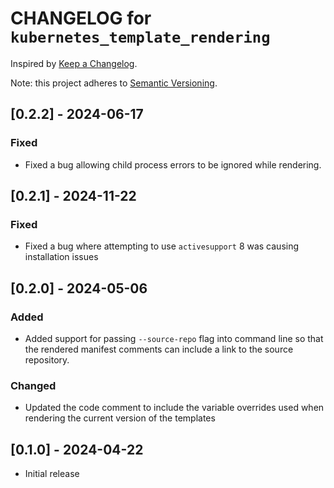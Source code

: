# CHANGELOG for `kubernetes_template_rendering`

Inspired by [Keep a Changelog](https://keepachangelog.com/en/1.0.0/).

Note: this project adheres to [Semantic Versioning](https://semver.org/spec/v2.0.0.html).

## [0.2.2] - 2024-06-17
### Fixed
- Fixed a bug allowing child process errors to be ignored while rendering.

## [0.2.1] - 2024-11-22
### Fixed
- Fixed a bug where attempting to use `activesupport` 8 was causing installation issues

## [0.2.0] - 2024-05-06
### Added
- Added support for passing `--source-repo` flag into command line so that the rendered manifest comments can include a link to the source repository.

### Changed
- Updated the code comment to include the variable overrides used when rendering the current version of the templates

## [0.1.0] - 2024-04-22

- Initial release
